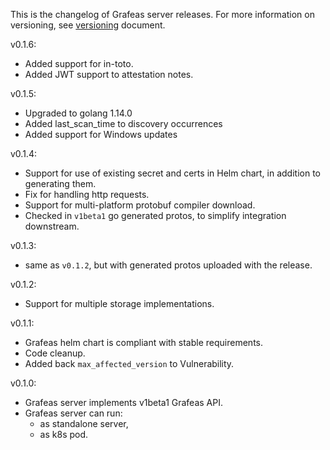 This is the changelog of Grafeas server releases. For more information on
versioning, see [versioning](docs/versioning.md) document.

v0.1.6:
  * Added support for in-toto.
  * Added JWT support to attestation notes.

v0.1.5:
  * Upgraded to golang 1.14.0
  * Added last_scan_time to discovery occurrences
  * Added support for Windows updates

v0.1.4:
  * Support for use of existing secret and certs in Helm chart, in addition to generating them.
  * Fix for handling http requests.
  * Support for multi-platform protobuf compiler download.
  * Checked in `v1beta1` go generated protos, to simplify integration downstream.

v0.1.3:
  * same as `v0.1.2`, but with generated protos uploaded with the release.

v0.1.2:
  * Support for multiple storage implementations.

v0.1.1:
  * Grafeas helm chart is compliant with stable requirements.
  * Code cleanup.
  * Added back `max_affected_version` to Vulnerability.

v0.1.0:
  * Grafeas server implements v1beta1 Grafeas API.
  * Grafeas server can run:
    * as standalone server,
    * as k8s pod.
